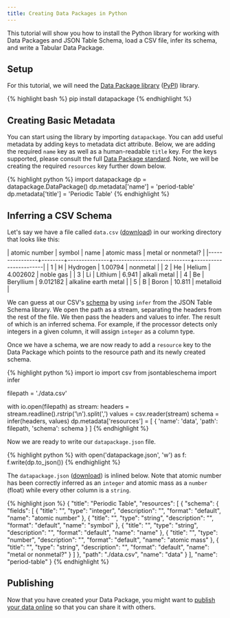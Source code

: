 ```yaml
---
title: Creating Data Packages in Python
---
```


This tutorial will show you how to install the Python library for
working with Data Packages and JSON Table Schema, load a CSV file,
infer its schema, and write a Tabular Data Package.

## Setup 

For this tutorial, we will need the
[Data Package library](https://github.com/frictionlessdata/datapackage-py)
([PyPI](https://pypi.python.org/pypi/datapackage)) library.

{% highlight bash %}
pip install datapackage
{% endhighlight %}

## Creating Basic Metadata

You can start using the library by importing `datapackage`.  You can
add useful metadata by adding keys to metadata dict attribute.  Below,
we are adding the required `name` key as well as a human-readable
`title` key.  For the keys supported, please consult the full
[Data Package standard](http://specs.frictionlessdata.io/data-packages/#metadata).
Note, we will be creating the required `resources` key further down
below.

{% highlight python %}
import datapackage
dp = datapackage.DataPackage()
dp.metadata['name'] = 'period-table'
dp.metadata['title'] = 'Periodic Table'
{% endhighlight %}

## Inferring a CSV Schema 

Let's say we have a file called `data.csv`
([download](https://github.com/frictionlessdata/example-data-packages/blob/master/periodic-table/data.csv)) in our working
directory that looks like this:

|  atomic number | symbol | name          | atomic mass | metal or nonmetal?    |
|----------------+--------+---------------+----------------------------+-----------------------|
|  1             | H      | Hydrogen      | 1.00794                 | nonmetal              |
|  2             | He     | Helium        | 4.002602                | noble gas             |
|  3             | Li     | Lithium       | 6.941                   | alkali metal          |
|  4             | Be     | Beryllium     | 9.012182                | alkaline earth metal  |
|  5             | B      | Boron         | 10.811                  | metalloid             |

We can guess at our CSV's [schema](/guides/json-table-schema/) by
using `infer` from the JSON Table Schema library.  We open the path as
a stream, separating the headers from the rest of the file.  We then
pass the headers and values to infer.  The result of which is an
inferred schema.  For example, if the processor detects only integers
in a given column, it will assign `integer` as a column type.

Once we have a schema, we are now ready to add a `resource` key to the
Data Package which points to the resource path and its newly created
schema.

{% highlight python %}
import io
import csv
from jsontableschema import infer

filepath = './data.csv'

with io.open(filepath) as stream:
    headers = stream.readline().rstrip('\n').split(',')
    values = csv.reader(stream)
    schema = infer(headers, values)
    dp.metadata['resources'] = [
        {
            'name': 'data',
            'path': filepath,
            'schema': schema
        }
    ]
{% endhighlight %}

Now we are ready to write our `datapackage.json` file.

{% highlight python %}
with open('datapackage.json', 'w') as f:
  f.write(dp.to_json())
{% endhighlight %}

The `datapackage.json`
([download](https://github.com/frictionlessdata/example-data-packages/blob/master/periodic-table/datapackage.json)) is
inlined below.  Note that atomic number has been correctly inferred as
an `integer` and atomic mass as a `number` (float) while every other
column is a `string`.

{% highlight json %}
{
  "title": "Periodic Table",
  "resources": [
    {
      "schema": {
        "fields": [
          {
            "title": "",
            "type": "integer",
            "description": "",
            "format": "default",
            "name": "atomic number"
          },
          {
            "title": "",
            "type": "string",
            "description": "",
            "format": "default",
            "name": "symbol"
          },
          {
            "title": "",
            "type": "string",
            "description": "",
            "format": "default",
            "name": "name"
          },
          {
            "title": "",
            "type": "number",
            "description": "",
            "format": "default",
            "name": "atomic mass"
          },
          {
            "title": "",
            "type": "string",
            "description": "",
            "format": "default",
            "name": "metal or nonmetal?"
          }
        ]
      },
      "path": "./data.csv",
      "name": "data"
    }
  ],
  "name": "period-table"
}
{% endhighlight %}

## Publishing

Now that you have created your Data Package, you might want to
[publish your data online](/guides/publish/online/) so that you can
share it with others.
